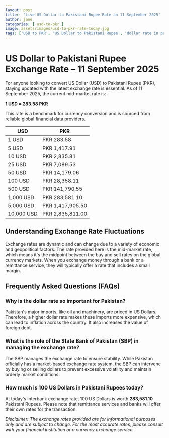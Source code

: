 ```yaml
---
layout: post
title:  'Live US Dollar to Pakistani Rupee Rate on 11 September 2025'
author: jane
categories: [ usd-to-pkr ]
image: assets/images/usd-to-pkr-rate-today.jpg
tags: ['USD to PKR', 'US Dollar to Pakistani Rupee', 'dollar rate in pakistan', 'today dollar rate open market', 'usa to pakistan dollar rate']
---
```


# US Dollar to Pakistani Rupee Exchange Rate – 11 September 2025

For anyone looking to convert US Dollar (USD) to Pakistani Rupee (PKR), staying updated with the latest exchange rate is essential. As of 11 September 2025, the current mid-market rate is:

**1 USD = 283.58 PKR**

This rate is a benchmark for currency conversion and is sourced from reliable global financial data providers.

| USD | PKR |
| --- | --- |
| 1 USD | PKR 283.58 |
| 5 USD | PKR 1,417.91 |
| 10 USD | PKR 2,835.81 |
| 25 USD | PKR 7,089.53 |
| 50 USD | PKR 14,179.06 |
| 100 USD | PKR 28,358.11 |
| 500 USD | PKR 141,790.55 |
| 1,000 USD | PKR 283,581.10 |
| 5,000 USD | PKR 1,417,905.50 |
| 10,000 USD | PKR 2,835,811.00 |


## Understanding Exchange Rate Fluctuations

Exchange rates are dynamic and can change due to a variety of economic and geopolitical factors. The rate provided here is the mid-market rate, which means it's the midpoint between the buy and sell rates on the global currency markets. When you exchange money through a bank or a remittance service, they will typically offer a rate that includes a small margin.

## Frequently Asked Questions (FAQs)

### Why is the dollar rate so important for Pakistan?

Pakistan's major imports, like oil and machinery, are priced in US Dollars. Therefore, a higher dollar rate makes these imports more expensive, which can lead to inflation across the country. It also increases the value of foreign debt.

### What is the role of the State Bank of Pakistan (SBP) in managing the exchange rate?

The SBP manages the exchange rate to ensure stability. While Pakistan officially has a market-based exchange rate system, the SBP can intervene by buying or selling dollars to prevent excessive volatility and maintain orderly market conditions.

### How much is 100 US Dollars in Pakistani Rupees today?

At today's interbank exchange rate, 100 US Dollars is worth **283,581.10** Pakistani Rupees. Please note that remittance services and banks will offer their own rates for the transaction.



*Disclaimer: The exchange rates provided are for informational purposes only and are subject to change. For the most accurate rates, please consult with your financial institution or a currency exchange service.*
